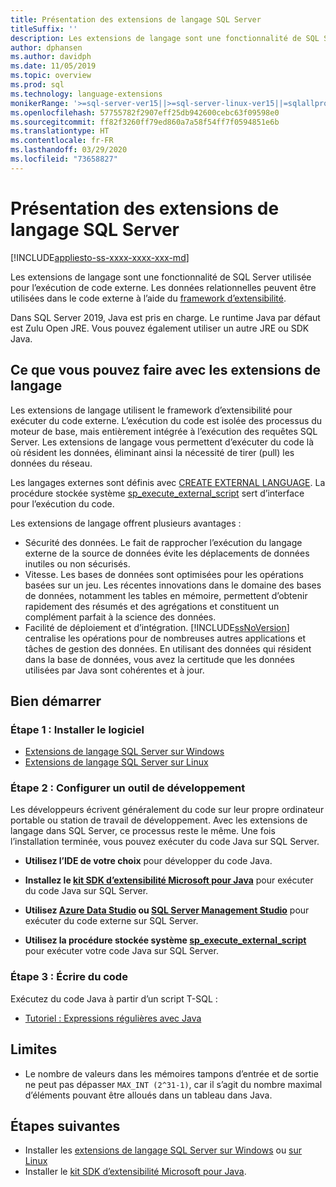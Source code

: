 ```yaml
---
title: Présentation des extensions de langage SQL Server
titleSuffix: ''
description: Les extensions de langage sont une fonctionnalité de SQL Server utilisée pour l’exécution de code externe. Dans SQL Server 2019, Java est pris en charge. Les données relationnelles peuvent être utilisées dans le code externe avec le framework d’extensibilité.
author: dphansen
ms.author: davidph
ms.date: 11/05/2019
ms.topic: overview
ms.prod: sql
ms.technology: language-extensions
monikerRange: '>=sql-server-ver15||>=sql-server-linux-ver15||=sqlallproducts-allversions'
ms.openlocfilehash: 57755782f2907eff25db942600cebc63f09598e0
ms.sourcegitcommit: ff82f3260ff79ed860a7a58f54ff7f0594851e6b
ms.translationtype: HT
ms.contentlocale: fr-FR
ms.lasthandoff: 03/29/2020
ms.locfileid: "73658827"
---
```

# <a name="what-is-sql-server-language-extensions"></a>Présentation des extensions de langage SQL Server
[!INCLUDE[appliesto-ss-xxxx-xxxx-xxx-md](../includes/appliesto-ss-xxxx-xxxx-xxx-md.md)]

Les extensions de langage sont une fonctionnalité de SQL Server utilisée pour l’exécution de code externe. Les données relationnelles peuvent être utilisées dans le code externe à l’aide du [framework d’extensibilité](concepts/extensibility-framework.md).

Dans SQL Server 2019, Java est pris en charge. Le runtime Java par défaut est Zulu Open JRE. Vous pouvez également utiliser un autre JRE ou SDK Java.

## <a name="what-you-can-do-with-language-extensions"></a>Ce que vous pouvez faire avec les extensions de langage

Les extensions de langage utilisent le framework d’extensibilité pour exécuter du code externe. L’exécution du code est isolée des processus du moteur de base, mais entièrement intégrée à l’exécution des requêtes SQL Server. Les extensions de langage vous permettent d’exécuter du code là où résident les données, éliminant ainsi la nécessité de tirer (pull) les données du réseau.

Les langages externes sont définis avec [CREATE EXTERNAL LANGUAGE](https://docs.microsoft.com/sql/t-sql/statements/create-external-language-transact-sql). La procédure stockée système [sp_execute_external_script](https://docs.microsoft.com/sql/relational-databases/system-stored-procedures/sp-execute-external-script-transact-sql) sert d’interface pour l’exécution du code.

Les extensions de langage offrent plusieurs avantages :

+ Sécurité des données. Le fait de rapprocher l’exécution du langage externe de la source de données évite les déplacements de données inutiles ou non sécurisés.
+ Vitesse. Les bases de données sont optimisées pour les opérations basées sur un jeu. Les récentes innovations dans le domaine des bases de données, notamment les tables en mémoire, permettent d’obtenir rapidement des résumés et des agrégations et constituent un complément parfait à la science des données.
+ Facilité de déploiement et d’intégration. [!INCLUDE[ssNoVersion](../includes/ssnoversion-md.md)] centralise les opérations pour de nombreuses autres applications et tâches de gestion des données. En utilisant des données qui résident dans la base de données, vous avez la certitude que les données utilisées par Java sont cohérentes et à jour.

## <a name="how-to-get-started"></a>Bien démarrer

### <a name="step-1-install-the-software"></a>Étape 1 : Installer le logiciel

+ [Extensions de langage SQL Server sur Windows](install/install-sql-server-language-extensions-on-windows.md)
+ [Extensions de langage SQL Server sur Linux](../linux/sql-server-linux-setup-language-extensions.md)

### <a name="step-2-configure-a-development-tool"></a>Étape 2 : Configurer un outil de développement

Les développeurs écrivent généralement du code sur leur propre ordinateur portable ou station de travail de développement. Avec les extensions de langage dans SQL Server, ce processus reste le même. Une fois l’installation terminée, vous pouvez exécuter du code Java sur SQL Server.

+ **Utilisez l’IDE de votre choix** pour développer du code Java.

+ **Installez le [kit SDK d’extensibilité Microsoft pour Java](how-to/extensibility-sdk-java-sql-server.md)** pour exécuter du code Java sur SQL Server.

+ **Utilisez [Azure Data Studio](https://docs.microsoft.com/sql/azure-data-studio/what-is) ou [SQL Server Management Studio](https://docs.microsoft.com/sql/ssms/sql-server-management-studio-ssms)** pour exécuter du code externe sur SQL Server.

+ **Utilisez la procédure stockée système [sp_execute_external_script](https://docs.microsoft.com/sql/relational-databases/system-stored-procedures/sp-execute-external-script-transact-sql)** pour exécuter votre code Java sur SQL Server.

### <a name="step-3-write-your-first-code"></a>Étape 3 : Écrire du code

Exécutez du code Java à partir d’un script T-SQL :

+ [Tutoriel : Expressions régulières avec Java](tutorials/search-for-string-using-regular-expressions-in-java.md)

## <a name="limitations"></a>Limites

+ Le nombre de valeurs dans les mémoires tampons d’entrée et de sortie ne peut pas dépasser `MAX_INT (2^31-1)`, car il s’agit du nombre maximal d’éléments pouvant être alloués dans un tableau dans Java.

## <a name="next-steps"></a>Étapes suivantes

+ Installer les [extensions de langage SQL Server sur Windows](install/install-sql-server-language-extensions-on-windows.md) ou [sur Linux](../linux/sql-server-linux-setup-language-extensions.md)
+ Installer le [kit SDK d’extensibilité Microsoft pour Java](how-to/extensibility-sdk-java-sql-server.md).
